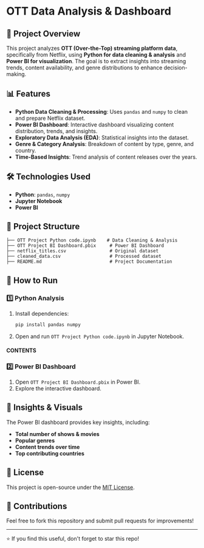 # OTT Data Analysis & Dashboard

## 📌 Project Overview
This project analyzes **OTT (Over-the-Top) streaming platform data**, specifically from Netflix, using **Python for data cleaning & analysis** and **Power BI for visualization**. The goal is to extract insights into streaming trends, content availability, and genre distributions to enhance decision-making.

## 📊 Features
- **Python Data Cleaning & Processing**: Uses `pandas` and `numpy` to clean and prepare Netflix dataset.
- **Power BI Dashboard**: Interactive dashboard visualizing content distribution, trends, and insights.
- **Exploratory Data Analysis (EDA)**: Statistical insights into the dataset.
- **Genre & Category Analysis**: Breakdown of content by type, genre, and country.
- **Time-Based Insights**: Trend analysis of content releases over the years.

## 🛠️ Technologies Used
- **Python**: `pandas`, `numpy`
- **Jupyter Notebook**
- **Power BI**

## 📁 Project Structure
```
├── OTT Project Python code.ipynb    # Data Cleaning & Analysis
├── OTT Project BI Dashboard.pbix     # Power BI Dashboard
├── netflix_titles.csv                # Original dataset
├── cleaned_data.csv                  # Processed dataset
├── README.md                         # Project Documentation
```

## 🚀 How to Run
### 1️⃣ Python Analysis
1. Install dependencies:  
   ```bash
   pip install pandas numpy
   ```
2. Open and run `OTT Project Python code.ipynb` in Jupyter Notebook.

#### CONTENTS 


### 2️⃣ Power BI Dashboard
1. Open `OTT Project BI Dashboard.pbix` in Power BI.
2. Explore the interactive dashboard.

## 📌 Insights & Visuals
The Power BI dashboard provides key insights, including:
- **Total number of shows & movies**
- **Popular genres**
- **Content trends over time**
- **Top contributing countries**

## 📜 License
This project is open-source under the [MIT License](LICENSE).

## 🤝 Contributions
Feel free to fork this repository and submit pull requests for improvements!

---
⭐ If you find this useful, don't forget to star this repo!


